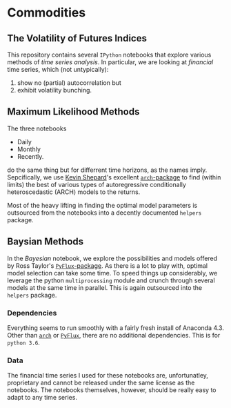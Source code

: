 # Commodities
## The Volatility of Futures Indices

This repository contains several `IPython` notebooks that explore various
methods of _time series analysis_. In particular, we are looking at _financial_
time series, which (not untypically):

1. show no (partial) autocorrelation but
2. exhibit volatility bunching.

## Maximum Likelihood Methods
The three notebooks
+ Daily
+ Monthly
+ Recently.

do the same thing but for differrent time horizons, as the names imply.
Sepcifically, we use [Kevin Shepard](https://www.kevinsheppard.com/Main_Page)'s excellent [`arch`-package](https://pypi.python.org/pypi/arch/4.0) to find
(within limits) the best of various types of autoregressive conditionally heteroscedastic (ARCH) models to the returns.

Most of the heavy lifting in finding the optimal model parameters is outsourced
from the notebooks into a decently documented `helpers` package.

## Baysian Methods
In the _Bayesian_ notebook, we explore the possibilities and models offered by
Ross Taylor's [`PyFlux`-package](http://www.pyflux.com/). As there is a lot to
play with, optimal model selection can take some time. To speed things up
considerably, we leverage the python `multiprocessing` module and crunch
through several models at the same time in parallel. This is again outsourced
into the `helpers` package.

### Dependencies
Everything seems to run smoothly with a fairly fresh install of Anaconda 4.3.
Other than [`arch`](https://pypi.python.org/pypi/arch/4.0) or [`PyFlux`](http://www.pyflux.com/), there are no additional dependencies.
This is for `python 3.6`.

### Data
The financial time series I used for these notebooks are, unfortunatley,
proprietary and cannot be released under the same license as the notebooks. The notebooks themselves, however, should be really easy to adapt to any time
series.
